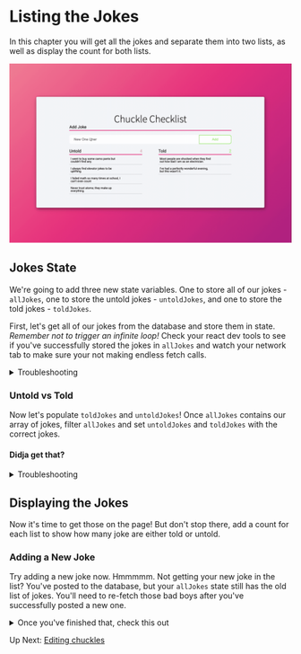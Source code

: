 # Listing the Jokes
In this chapter you will get all the jokes and separate them into two lists, as well as display the count for both lists.

<img src="./images/chuckle-read.gif" width="1000px" alt="Animation showing a new joke being created and displayed." />

## Jokes State

We're going to add three new state variables. One to store all of our jokes - `allJokes`, one to store the untold jokes - `untoldJokes`, and one to store the told jokes - `toldJokes`.

First, let's get all of our jokes from the database and store them in state. _Remember not to trigger an infinite loop!_ Check your react dev tools to see if you've successfully stored the jokes in `allJokes` and watch your network tab to make sure your not making endless fetch calls. 

<details>
  <summary>Troubleshooting</summary>

  ***Infinite loop?*** Remember that when state changes, it triggers a rerender of the component. Re-read chapter five of Honey Rae's to learn how to fix this.
</details>

### Untold vs Told

Now let's populate `toldJokes` and `untoldJokes`! 
Once `allJokes` contains our array of jokes, filter `allJokes` and set `untoldJokes` and `toldJokes` with the correct jokes.

#### Didja get that?

<details>
  <summary>Troubleshooting</summary>
  
  ***Still empty arrays?*** Setting state with the setter function isn't instantaneous. The component has to rerender before updating the new state. If you tried filtering allJokes and setting the other two state variables on the line after setting `allJokes`, you're gonna be setting those with an empty array. You need to watch for when the value of `allJokes` changes, this when you'll know it's been set. Re-read chapter five of Honey Rae's to learn how to do this.
</details>

## Displaying the Jokes

Now it's time to get those on the page! But don't stop there, add a count for each list to show how many joke are either told or untold.

### Adding a New Joke

Try adding a new joke now. Hmmmmm. Not getting your new joke in the list? You've posted to the database, but your `allJokes` state still has the old list of jokes. You'll need to re-fetch those bad boys after you've successfully posted a new one. 


<details>
  <summary>Once you've finished that, check this out</summary>

  The next two chapters will involve updating the database, so we'll end up running this code:
  ```javascript
  getJokes().then((jokeArr) => {
      setAllJokes(jokeArr)
  })
  ```
  quite a few times. Try wrapping it in it's own function so you can just call it whenever you need to fetch and set all jokes instead of writing this functionality over and over again. 
</details>

Up Next: [Editing chuckles](./CHUCKLE_UPDATE.md)